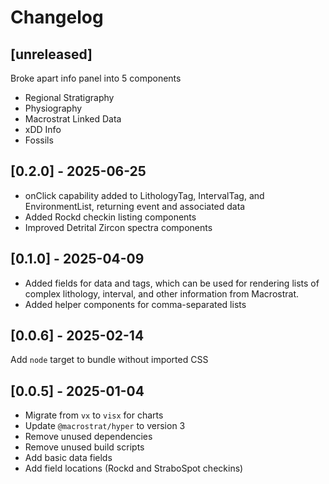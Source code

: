# Changelog

## [unreleased]

Broke apart info panel into 5 components

- Regional Stratigraphy
- Physiography
- Macrostrat Linked Data
- xDD Info
- Fossils

## [0.2.0] - 2025-06-25

- onClick capability added to LithologyTag, IntervalTag, and EnvironmentList,
  returning event and associated data
- Added Rockd checkin listing components
- Improved Detrital Zircon spectra components

## [0.1.0] - 2025-04-09

- Added fields for data and tags, which can be used for rendering lists of
  complex lithology, interval, and other information from Macrostrat.
- Added helper components for comma-separated lists

## [0.0.6] - 2025-02-14

Add `node` target to bundle without imported CSS

## [0.0.5] - 2025-01-04

- Migrate from `vx` to `visx` for charts
- Update `@macrostrat/hyper` to version 3
- Remove unused dependencies
- Remove unused build scripts
- Add basic data fields
- Add field locations (Rockd and StraboSpot checkins)
